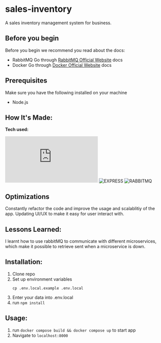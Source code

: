 # sales-inventory

A sales inventory management system for business.

## Before you begin
Before you begin we recommend you read about the docs:
* RabbitMQ Go through [RabbitMQ Official Website](https://rabbitmq.com/) docs
* Docker Go through [Docker Official Website](https://docs.docker.com/) docs
## Prerequisites
Make sure you have the following installed on your machine
* Node.js

## How It's Made:

**Tech used:**<p>![NODEJS](https://img.shields.io/static/v1?label=|&message=NODE.JS&color=2b625f&style=plastic&logo=node.js) ![EXPRESS](https://img.shields.io/static/v1?label=|&message=EXPRESS&color=bbb111&style=plastic&logo=express) ![RABBITMQ](https://img.shields.io/static/v1?label=|&message=RABBITMQ&color=40cd8c&style=plastic&logo=rabbitmq)</p>

## Optimizations

Constantly refactor the code and improve the usage and scalablitiy of the app. Updating UI/UX to make it easy for user interact with.

## Lessons Learned:

I learnt how to use rabbitMQ to communicate with different microservices, which make it possible to retrieve sent when a microservice is down.

## Installation:

1. Clone repo
1. Set up environment variables
   ```
   cp .env.local.example .env.local
   ```
1. Enter your data into .env.local
1. run `npm install`

## Usage:

1. run `docker compose build && docker compose up` to start app
1. Navigate to `localhost:8000`
